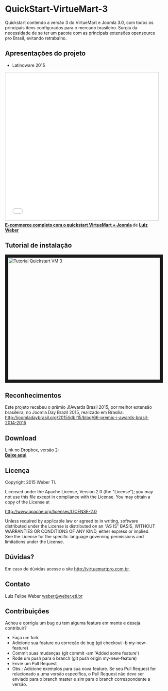 # QuickStart-VirtueMart-3
Quickstart contendo a versão 3 do VirtueMart e Joomla 3.0, com todos os principais itens configurados para o mercado brasileiro. Surgiu da necessidade de se ter um pacote com as principais extensões opensource pro Brasil, evitando retrabalho.

Apresentações do projeto
-------

* Latinoware 2015
<iframe src="//www.slideshare.net/slideshow/embed_code/key/hlJrIzFyo98j5M" width="595" height="485" frameborder="0" marginwidth="0" marginheight="0" scrolling="no" style="border:1px solid #CCC; border-width:1px; margin-bottom:5px; max-width: 100%;" allowfullscreen> </iframe> <div style="margin-bottom:5px"> <strong> <a href="//www.slideshare.net/luizwbr/ecommerce-completo-com-o-quickstart-virtuemart-joomla" title="E-commerce completo com o quickstart VirtueMart + Joomla" target="_blank">E-commerce completo com o quickstart VirtueMart + Joomla</a> </strong> de <strong><a href="//www.slideshare.net/luizwbr" target="_blank">Luiz Weber</a></strong> </div>

Tutorial de instalação
-------
<a href="http://www.youtube.com/watch?feature=player_embedded&v=GoYvJ1-xvbk
" target="_blank"><img src="http://img.youtube.com/vi/GoYvJ1-xvbk/0.jpg" 
alt="Tutorial Quickstart VM 3" width="500" height="400" border="10" /></a>


Reconhecimentos
-------

Este projeto recebeu o prêmio J!Awards Brasil 2015, por melhor extensão brasileira, no Joomla Day Brazil 2015, realizado em Brasília: 
<a href="http://joomladaybrasil.org/2015/jdbr15/blog/66-premio-j-awards-brasil-2014-2015">http://joomladaybrasil.org/2015/jdbr15/blog/66-premio-j-awards-brasil-2014-2015</a>

Download
-------

Link no Dropbox, versão 2: <br/>
<a href="https://www.dropbox.com/s/7hy22t8v3srg4id/quickstart_VM3_v2.zip?dl=0"><b>Baixe aqui</b></a>

Licença
-------

Copyright 2015 Weber TI.

Licensed under the Apache License, Version 2.0 (the "License"); you may not use this file except in compliance with the License. You may obtain a copy of the License at

http://www.apache.org/licenses/LICENSE-2.0

Unless required by applicable law or agreed to in writing, software distributed under the License is distributed on an "AS IS" BASIS, WITHOUT WARRANTIES OR CONDITIONS OF ANY KIND, either express or implied. See the License for the specific language governing permissions and limitations under the License.


Dúvidas?
----------

Em caso de dúvidas acesse o site http://virtuemartpro.com.br.

Contato
----------

Luiz Felipe Weber
weber@weber.eti.br

Contribuições
-------------

Achou e corrigiu um bug ou tem alguma feature em mente e deseja contribuir?

* Faça um fork
* Adicione sua feature ou correção de bug (git checkout -b my-new-feature)
* Commit suas mudanças (git commit -am 'Added some feature')
* Rode um push para o branch (git push origin my-new-feature)
* Envie um Pull Request
* Obs.: Adicione exemplos para sua nova feature. Se seu Pull Request for relacionado a uma versão específica, o Pull Request não deve ser enviado para o branch master e sim para o branch correspondente a versão.
